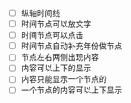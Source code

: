 - [ ] 纵轴时间线
- [ ] 时间节点可以放文字
- [ ] 时间节点可以点击
- [ ] 时间节点自动补充年份做节点
- [ ] 节点左右两侧出现内容
- [ ] 内容可以上下的显示
- [ ] 内容只能显示一个节点的
- [ ] 一个节点的内容可以上下显示